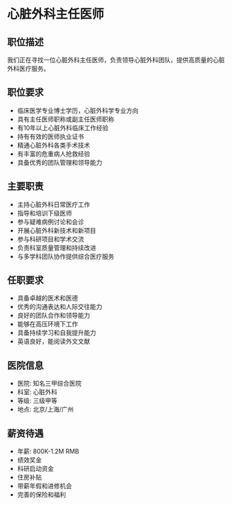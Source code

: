 # 心脏外科主任医师

## 职位描述
我们正在寻找一位心脏外科主任医师，负责领导心脏外科团队，提供高质量的心脏外科医疗服务。

## 职位要求
- 临床医学专业博士学历，心脏外科学专业方向
- 具有主任医师职称或副主任医师职称
- 有10年以上心脏外科临床工作经验
- 持有有效的医师执业证书
- 精通心脏外科各类手术技术
- 有丰富的危重病人抢救经验
- 具备优秀的团队管理和领导能力

## 主要职责
- 主持心脏外科日常医疗工作
- 指导和培训下级医师
- 参与疑难病例讨论和会诊
- 开展心脏外科新技术和新项目
- 参与科研项目和学术交流
- 负责科室质量管理和持续改进
- 与多学科团队协作提供综合医疗服务

## 任职要求
- 具备卓越的医术和医德
- 优秀的沟通表达和人际交往能力
- 良好的团队合作和领导能力
- 能够在高压环境下工作
- 具备持续学习和自我提升能力
- 英语良好，能阅读外文文献

## 医院信息
- 医院: 知名三甲综合医院
- 科室: 心脏外科
- 等级: 三级甲等
- 地点: 北京/上海/广州

## 薪资待遇
- 年薪: 800K-1.2M RMB
- 绩效奖金
- 科研启动资金
- 住房补贴
- 带薪年假和进修机会
- 完善的保险和福利
